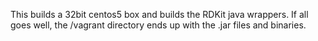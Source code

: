 This builds a 32bit centos5 box and builds the RDKit java wrappers.
If all goes well, the /vagrant directory ends up with the .jar files and binaries.
